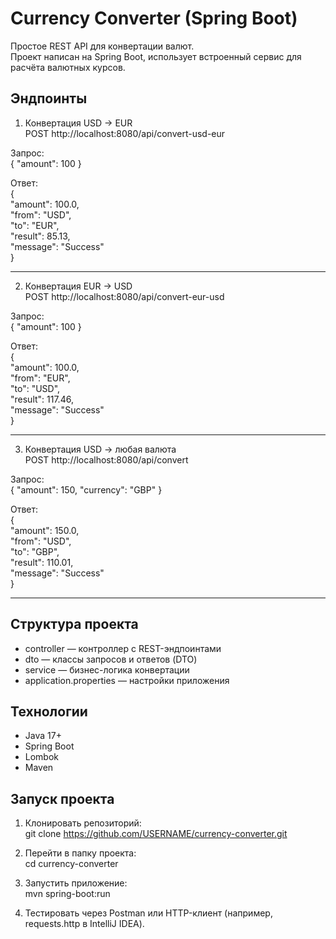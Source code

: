 # Currency Converter (Spring Boot)

Простое REST API для конвертации валют.  
Проект написан на Spring Boot, использует встроенный сервис для расчёта валютных курсов.

## Эндпоинты

1. Конвертация USD → EUR  
POST http://localhost:8080/api/convert-usd-eur  

Запрос:  
{ "amount": 100 }  

Ответ:  
{  
  "amount": 100.0,  
  "from": "USD",  
  "to": "EUR",  
  "result": 85.13,  
  "message": "Success"  
}  

---

2. Конвертация EUR → USD  
POST http://localhost:8080/api/convert-eur-usd  

Запрос:  
{ "amount": 100 }  

Ответ:  
{  
  "amount": 100.0,  
  "from": "EUR",  
  "to": "USD",  
  "result": 117.46,  
  "message": "Success"  
}  

---

3. Конвертация USD → любая валюта  
POST http://localhost:8080/api/convert  

Запрос:  
{ "amount": 150, "currency": "GBP" }  

Ответ:  
{  
  "amount": 150.0,  
  "from": "USD",  
  "to": "GBP",  
  "result": 110.01,  
  "message": "Success"  
}  

---

## Структура проекта

- controller — контроллер с REST-эндпоинтами  
- dto — классы запросов и ответов (DTO)  
- service — бизнес-логика конвертации  
- application.properties — настройки приложения  

## Технологии

- Java 17+  
- Spring Boot  
- Lombok  
- Maven  

## Запуск проекта

1. Клонировать репозиторий:  
git clone https://github.com/USERNAME/currency-converter.git  

2. Перейти в папку проекта:  
cd currency-converter  

3. Запустить приложение:  
mvn spring-boot:run  

4. Тестировать через Postman или HTTP-клиент (например, requests.http в IntelliJ IDEA).  
